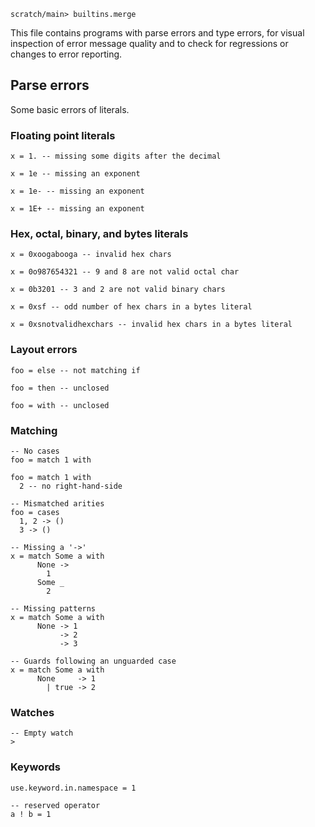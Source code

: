 ``` ucm :hide
scratch/main> builtins.merge
```

This file contains programs with parse errors and type errors, for visual inspection of error message quality and to check for regressions or changes to error reporting.

## Parse errors

Some basic errors of literals.

### Floating point literals

``` unison :error
x = 1. -- missing some digits after the decimal
```

``` unison :error
x = 1e -- missing an exponent
```

``` unison :error
x = 1e- -- missing an exponent
```

``` unison :error
x = 1E+ -- missing an exponent
```

### Hex, octal, binary, and bytes literals

``` unison :error
x = 0xoogabooga -- invalid hex chars
```

``` unison :error
x = 0o987654321 -- 9 and 8 are not valid octal char
```

``` unison :error
x = 0b3201 -- 3 and 2 are not valid binary chars
```

``` unison :error
x = 0xsf -- odd number of hex chars in a bytes literal
```

``` unison :error
x = 0xsnotvalidhexchars -- invalid hex chars in a bytes literal
```

### Layout errors

``` unison :error
foo = else -- not matching if
```

``` unison :error
foo = then -- unclosed
```

``` unison :error
foo = with -- unclosed
```

### Matching

``` unison :error
-- No cases
foo = match 1 with
```

``` unison :error
foo = match 1 with
  2 -- no right-hand-side
```

``` unison :error
-- Mismatched arities
foo = cases
  1, 2 -> ()
  3 -> ()
```

``` unison :error
-- Missing a '->'
x = match Some a with
      None ->
        1
      Some _
        2
```

``` unison :error
-- Missing patterns
x = match Some a with
      None -> 1
           -> 2
           -> 3
```

``` unison :error
-- Guards following an unguarded case
x = match Some a with
      None     -> 1
        | true -> 2
```

### Watches

``` unison :error
-- Empty watch
>
```

### Keywords

``` unison :error
use.keyword.in.namespace = 1
```

``` unison :error
-- reserved operator
a ! b = 1
```
